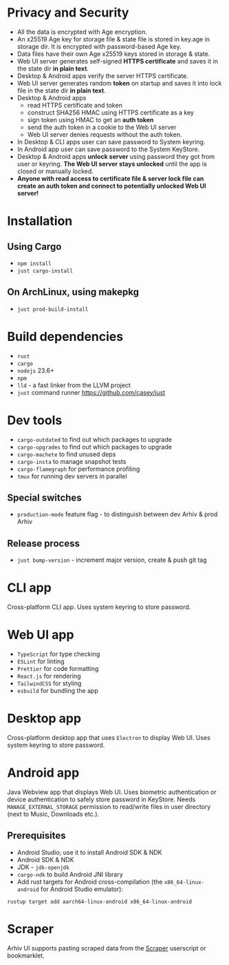 # Privacy and Security
* All the data is encrypted with Age encryption.
* An x25519 Age key for storage file & state file is stored in key.age in storage dir. It is encrypted with password-based Age key.
* Data files have their own Age x25519 keys stored in storage & state.
* Web UI server generates self-signed **HTTPS certificate** and saves it in the state dir **in plain text**.
* Desktop & Android apps verify the server HTTPS certificate.
* Web UI server generates random **token** on startup and saves it into lock file in the state dir **in plain text**.
* Desktop & Android apps
  * read HTTPS certificate and token
  * construct SHA256 HMAC using HTTPS certificate as a key
  * sign token using HMAC to get an **auth token**
  * send the auth token in a cookie to the Web UI server
  * Web UI server denies requests without the auth token.
* In Desktop & CLI apps user can save password to System keyring.
* In Android app user can save password to the System KeyStore.
* Desktop & Android apps **unlock server** using password they got from user or keyring. **The Web UI server stays unlocked** until the app is closed or manually locked.
* **Anyone with read access to certificate file & server lock file can create an auth token and connect to potentially unlocked Web UI server!**

# Installation

## Using Cargo
* `npm install`
* `just cargo-install`

## On ArchLinux, using makepkg
* `just prod-build-install`

# Build dependencies
* `rust`
* `cargo`
* `nodejs` 23.6+
* `npm`
* `lld` - a fast linker from the LLVM project
* `just` command runner https://github.com/casey/just

# Dev tools
* `cargo-outdated` to find out which packages to upgrade
* `cargo-upgrades` to find out which packages to upgrade
* `cargo-machete` to find unused deps
* `cargo-insta` to manage snapshot tests
* `cargo-flamegraph` for performance profiling
* `tmux` for running dev servers in parallel

## Special switches
* `production-mode` feature flag - to distinguish between dev Arhiv & prod Arhiv

## Release process
* `just bump-version` - increment major version, create & push git tag

# CLI app
Cross-platform CLI app. Uses system keyring to store password.

# Web UI app
* `TypeScript` for type checking
* `ESLint` for linting
* `Prettier` for code formatting
* `React.js` for rendering
* `TailwindCSS` for styling
* `esbuild` for bundling the app

# Desktop app
Cross-platform desktop app that uses `Electron` to display Web UI. Uses system keyring to store password.

# Android app
Java Webview app that displays Web UI. Uses biometric authentication or device authentication to safely store password in KeyStore.
Needs `MANAGE_EXTERNAL_STORAGE` permission to read/write files in user directory (next to Music, Downloads etc.).

## Prerequisites
* Android Studio; use it to install Android SDK & NDK
* Android SDK & NDK
* JDK - `jdk-openjdk`
* `cargo-ndk` to build Android JNI library
* Add rust targets for Android cross-compilation (the `x86_64-linux-android` for Android Studio emulator):
```
rustup target add aarch64-linux-android x86_64-linux-android
```

# Scraper
Arhiv UI supports pasting scraped data from the [Scraper](https://github.com/mbme/scraper) userscript or bookmarklet.